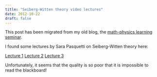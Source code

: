 ```yaml
---
title: "Seiberg-Witten theory video lectures"
date: 2012-10-22
draft: false
---
```


This post has been migrated from my old blog, the [math-physics learning seminar](https://mathphysseminar.blogspot.com/).


I found some lectures by Sara Pasquetti on Seiberg-Witten theory here:


[Lecture 1](https://www.youtube.com/watch?v=jvNRbdlp-Sg)
[Lecture 2](https://www.youtube.com/watch?v=uz61-ryl_Ck)
[Lecture 3](https://www.youtube.com/watch?v=6AWOrAYkCTU)
     

Unfortunately, it seems that the quality is so poor that it is impossible to read the blackboard!




